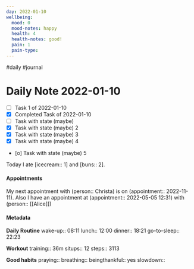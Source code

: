 ```yaml
---
day: 2022-01-10
wellbeing:
  mood: 0
  mood-notes: happy
  health: 4
  health-notes: good!
  pain: 1
  pain-type: 
---
```

#daily #journal

# Daily Note 2022-01-10

- [ ] Task 1 of 2022-01-10
- [x] Completed Task of 2022-01-10
- [ ] Task with state (maybe)
- [x] Task with state (maybe) 2
- [x] Task with state (maybe) 3
- [x] Task with state (maybe) 4
- [o] Task with state (maybe) 5

Today I ate [icecream:: 1] and [buns:: 2].

#### Appointments
My next appointment with (person:: Christa) is on (appointment:: 2022-11-11).
Also I have an appointment at (appointment:: 2022-05-05 12:31) with (person:: [[Alice]])

#### Metadata

**Daily Routine**
wake-up:: 08:11
lunch:: 12:00
dinner:: 18:21
go-to-sleep:: 22:23

**Workout**
training:: 36m
situps:: 12
steps:: 3113

**Good habits**
praying:: 
breathing:: 
beingthankful:: yes
slowdown:: 
